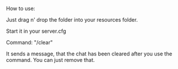 How to use:

Just drag n' drop the folder into your resources folder.

Start it in your server.cfg



Command: "/clear"

It sends a message, that the chat has been cleared after you use the command. You can just remove that.
